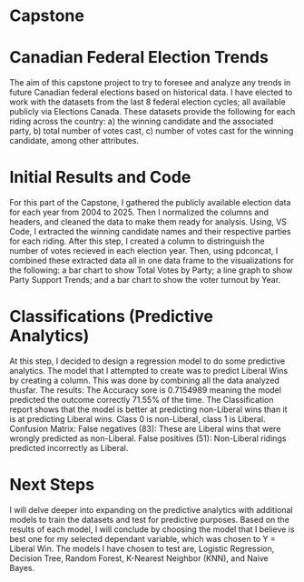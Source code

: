 # Capstone
# Canadian Federal Election Trends
The aim of this capstone project to try to foresee and analyze any trends in future Canadian federal elections based on historical data. I have elected to work with the datasets from the last 8 federal election cycles; all available publicly via Elections Canada. These datasets provide the following for each riding across the country: a) the winning candidate and the associated party, b) total number of votes cast, c) number of votes cast for the winning candidate, among other attributes. 

# Initial Results and Code
For this part of the Capstone, I gathered the publicly available election data for each year from 2004 to 2025. Then I normalized the columns and headers, and cleaned the data to make them ready for analysis. 
Using, VS Code, I extracted the winning candidate names and their respective parties for each riding. After this step, I created a column to distringuish the number of votes recieved in each election year. Then, using pdconcat, I combined these extracted data all in one data frame to the visualizations for the following: a bar chart to show Total Votes by Party; a line graph to show Party Support Trends; and a bar chart to show the voter turnout by Year. 

# Classifications (Predictive Analytics)
At this step, I decided to design a regression model to do some predictive analytics. The model that I attempted to create was to predict Liberal Wins by creating a column. This was done by combining all the data analyzed thusfar. 
The results:
The Accuracy sore is 0.7154989 meaning the model predicted the outcome correctly 71.55% of the time. 
The Classification report shows that the model is better at predicting non-Liberal wins than it is at predicting Liberal wins. Class 0 is non-Liberal, class 1 is Liberal. 
Confusion Matrix: False negatives (83): These are Liberal wins that were wrongly predicted as non-Liberal.
False positives (51): Non-Liberal ridings predicted incorrectly as Liberal.

# Next Steps
I will delve deeper into expanding on the predictive analytics with additional models to train the datasets and test for predictive purposes. Based on the results of each model, I will conclude by choosing the model that I believe is best one for my selected dependant variable, which was chosen to Y = Liberal Win. 
The models I have chosen to test are, Logistic Regression, Decision Tree, Random Forest, K-Nearest Neighbor (KNN), and Naive Bayes. 

